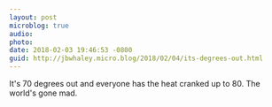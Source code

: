 ```yaml
---
layout: post
microblog: true
audio: 
photo: 
date: 2018-02-03 19:46:53 -0800
guid: http://jbwhaley.micro.blog/2018/02/04/its-degrees-out.html
---
```

It's 70 degrees out and everyone has the heat cranked up to 80. The world's gone mad.
